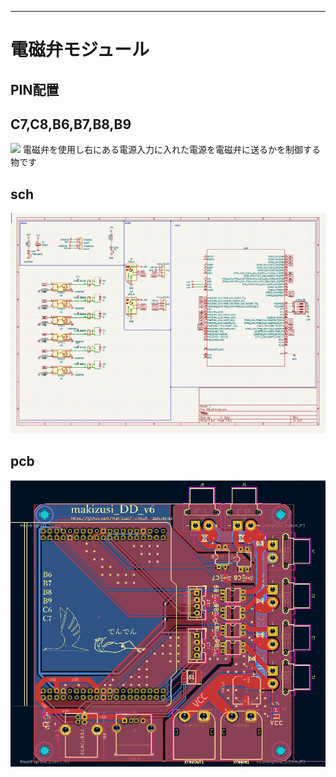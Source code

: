 
---
# **電磁弁モジュール**
## PIN配置
C7,C8,B6,B7,B8,B9
---

![](資料/14.JPG)
電磁弁を使用し右にある電源入力に入れた電源を電磁弁に送るかを制御する物です

## sch
![](資料/DDsch.png)
## pcb
![](資料/DDpcb.png)
